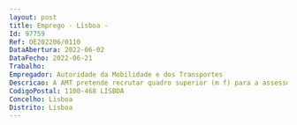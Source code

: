 ```yaml
--- 
layout: post
title: Emprego - Lisboa - 
Id: 97759
Ref: OE202206/0110
DataAbertura: 2022-06-02
DataFecho: 2022-06-21
Trabalho: 
Empregador: Autoridade da Mobilidade e dos Transportes
Descricao: A AMT pretende recrutar quadro superior (m f) para a assessoria de gestão, que se caracteriza pela elevada responsabilidade pretendida, cujo conteúdo funcional integra as seguintes áreas de atuação e respetivas funções 1 – Em matéria de recursos financeiros e humanos a) Aferir da conformidade dos instrumentos de gestão elaborados pelos serviços previstos na Lei, designadamente a.1) Plano de Atividades a.2) Proposta de Orçamento anual a.3) Relatório de Atividades, Gestão e Contas a.4) Balanço Social a.5) Conta de Gerência anual.2 – Em matéria de controlo de gestão  Acompanhar o desenvolvimento do sistema de controlo de gestão da AMT, bem como analisar a informação de gestão produzida.3 – Em matéria de contratação pública  Verificar o cumprimento da legislação aplicável, incluindo a análise da documentação interna de suporte produzida e proposta para aprovação superior. 4 – Ao quadro em causa competirá, ainda a) Acompanhar, de acordo com as orientações do CA, os processos de auditorias externas, de órgãos de controlo, como a Inspeção Geral de Finanças ou o Tribunal de Contas b) Realizar outras tarefas do âmbito da sua especialidade que lhe sejam expressamente cometidas pelo CA e assegurar, caso seja o caso, a articulação com outras áreas da AMT em função da matéria.
CodigoPostal: 1100-468 LISBOA
Concelho: Lisboa
Distrito: Lisboa
--- 
```

